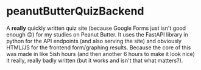 # peanutButterQuizBackend

A **really** quickly written quiz site (because Google Forms just isn't good enough 😊) for my studies on Peanut Butter. It uses the FastAPI library in python for the API endpoints (and also serving the site) and obviously HTML/JS for the frontend form/graphing results. Because the core of this was made in like 5ish hours (and then another 6 hours to make it look nice) it really, really badly written (but it works and isn't that what matters?).
